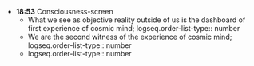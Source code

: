 - **18:53**  Consciousness-screen
	- What we see as objective reality outside of us is the dashboard of first experience of cosmic mind; 
	  logseq.order-list-type:: number
	- We are the second witness of the experience of cosmic mind;
	  logseq.order-list-type:: number
	- logseq.order-list-type:: number